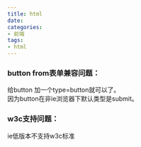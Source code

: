 ```yaml
---
title: html
date:
categories:
- 前端
tags:
- html
---
```


### button from表单兼容问题：  
给button 加一个type=button就可以了。  
因为button在非ie浏览器下默认类型是submit。  

### w3c支持问题：  
ie低版本不支持w3c标准  
